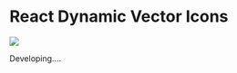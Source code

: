 # React Dynamic Vector Icons

<img src="https://test-1253763202.cos.ap-shanghai.myqcloud.com/products/pic.gif"/>

Developing....

